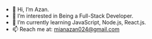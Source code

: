 - 👋 Hi, I’m Azan.
- 👀 I’m interested in Being a Full-Stack Developer.
- 🌱 I’m currently learning JavaScript, Node.js, React.js.
- 📫 Reach me at: mianazan024@gmail.com
